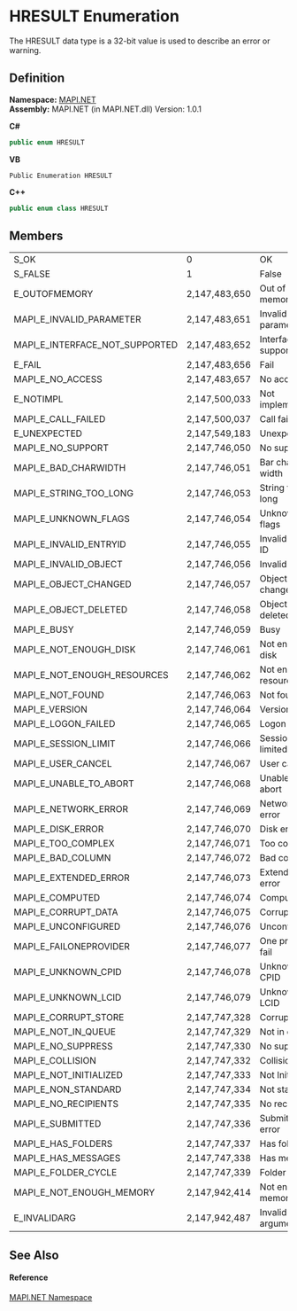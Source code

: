 # HRESULT Enumeration


The HRESULT data type is a 32-bit value is used to describe an error or warning.



## Definition
**Namespace:** <a href="N_MAPI_NET.md">MAPI.NET</a>  
**Assembly:** MAPI.NET (in MAPI.NET.dll) Version: 1.0.1

**C#**
``` C#
public enum HRESULT
```
**VB**
``` VB
Public Enumeration HRESULT
```
**C++**
``` C++
public enum class HRESULT
```



## Members
<table>
<tr>
<td>S_OK</td>
<td>0</td>
<td>OK</td></tr>
<tr>
<td>S_FALSE</td>
<td>1</td>
<td>False</td></tr>
<tr>
<td>E_OUTOFMEMORY</td>
<td>2,147,483,650</td>
<td>Out of memory</td></tr>
<tr>
<td>MAPI_E_INVALID_PARAMETER</td>
<td>2,147,483,651</td>
<td>Invalid parameter</td></tr>
<tr>
<td>MAPI_E_INTERFACE_NOT_SUPPORTED</td>
<td>2,147,483,652</td>
<td>Interface not supported</td></tr>
<tr>
<td>E_FAIL</td>
<td>2,147,483,656</td>
<td>Fail</td></tr>
<tr>
<td>MAPI_E_NO_ACCESS</td>
<td>2,147,483,657</td>
<td>No access</td></tr>
<tr>
<td>E_NOTIMPL</td>
<td>2,147,500,033</td>
<td>Not implemented</td></tr>
<tr>
<td>MAPI_E_CALL_FAILED</td>
<td>2,147,500,037</td>
<td>Call failed</td></tr>
<tr>
<td>E_UNEXPECTED</td>
<td>2,147,549,183</td>
<td>Unexpected</td></tr>
<tr>
<td>MAPI_E_NO_SUPPORT</td>
<td>2,147,746,050</td>
<td>No support</td></tr>
<tr>
<td>MAPI_E_BAD_CHARWIDTH</td>
<td>2,147,746,051</td>
<td>Bar char width</td></tr>
<tr>
<td>MAPI_E_STRING_TOO_LONG</td>
<td>2,147,746,053</td>
<td>String too long</td></tr>
<tr>
<td>MAPI_E_UNKNOWN_FLAGS</td>
<td>2,147,746,054</td>
<td>Unknown flags</td></tr>
<tr>
<td>MAPI_E_INVALID_ENTRYID</td>
<td>2,147,746,055</td>
<td>Invalid entry ID</td></tr>
<tr>
<td>MAPI_E_INVALID_OBJECT</td>
<td>2,147,746,056</td>
<td>Invalid object</td></tr>
<tr>
<td>MAPI_E_OBJECT_CHANGED</td>
<td>2,147,746,057</td>
<td>Object changed</td></tr>
<tr>
<td>MAPI_E_OBJECT_DELETED</td>
<td>2,147,746,058</td>
<td>Object deleted</td></tr>
<tr>
<td>MAPI_E_BUSY</td>
<td>2,147,746,059</td>
<td>Busy</td></tr>
<tr>
<td>MAPI_E_NOT_ENOUGH_DISK</td>
<td>2,147,746,061</td>
<td>Not enough disk</td></tr>
<tr>
<td>MAPI_E_NOT_ENOUGH_RESOURCES</td>
<td>2,147,746,062</td>
<td>Not enough resources</td></tr>
<tr>
<td>MAPI_E_NOT_FOUND</td>
<td>2,147,746,063</td>
<td>Not found</td></tr>
<tr>
<td>MAPI_E_VERSION</td>
<td>2,147,746,064</td>
<td>Version error</td></tr>
<tr>
<td>MAPI_E_LOGON_FAILED</td>
<td>2,147,746,065</td>
<td>Logon failed</td></tr>
<tr>
<td>MAPI_E_SESSION_LIMIT</td>
<td>2,147,746,066</td>
<td>Session limited</td></tr>
<tr>
<td>MAPI_E_USER_CANCEL</td>
<td>2,147,746,067</td>
<td>User cancel</td></tr>
<tr>
<td>MAPI_E_UNABLE_TO_ABORT</td>
<td>2,147,746,068</td>
<td>Unable to abort</td></tr>
<tr>
<td>MAPI_E_NETWORK_ERROR</td>
<td>2,147,746,069</td>
<td>Network error</td></tr>
<tr>
<td>MAPI_E_DISK_ERROR</td>
<td>2,147,746,070</td>
<td>Disk error</td></tr>
<tr>
<td>MAPI_E_TOO_COMPLEX</td>
<td>2,147,746,071</td>
<td>Too complex</td></tr>
<tr>
<td>MAPI_E_BAD_COLUMN</td>
<td>2,147,746,072</td>
<td>Bad column</td></tr>
<tr>
<td>MAPI_E_EXTENDED_ERROR</td>
<td>2,147,746,073</td>
<td>Extended error</td></tr>
<tr>
<td>MAPI_E_COMPUTED</td>
<td>2,147,746,074</td>
<td>Computed</td></tr>
<tr>
<td>MAPI_E_CORRUPT_DATA</td>
<td>2,147,746,075</td>
<td>Corrupt data</td></tr>
<tr>
<td>MAPI_E_UNCONFIGURED</td>
<td>2,147,746,076</td>
<td>Unconfigured</td></tr>
<tr>
<td>MAPI_E_FAILONEPROVIDER</td>
<td>2,147,746,077</td>
<td>One provider fail</td></tr>
<tr>
<td>MAPI_E_UNKNOWN_CPID</td>
<td>2,147,746,078</td>
<td>Unknown CPID</td></tr>
<tr>
<td>MAPI_E_UNKNOWN_LCID</td>
<td>2,147,746,079</td>
<td>Unknown LCID</td></tr>
<tr>
<td>MAPI_E_CORRUPT_STORE</td>
<td>2,147,747,328</td>
<td>Corrupt store</td></tr>
<tr>
<td>MAPI_E_NOT_IN_QUEUE</td>
<td>2,147,747,329</td>
<td>Not in queue</td></tr>
<tr>
<td>MAPI_E_NO_SUPPRESS</td>
<td>2,147,747,330</td>
<td>No suppress</td></tr>
<tr>
<td>MAPI_E_COLLISION</td>
<td>2,147,747,332</td>
<td>Collision</td></tr>
<tr>
<td>MAPI_E_NOT_INITIALIZED</td>
<td>2,147,747,333</td>
<td>Not Initialized</td></tr>
<tr>
<td>MAPI_E_NON_STANDARD</td>
<td>2,147,747,334</td>
<td>Not standard</td></tr>
<tr>
<td>MAPI_E_NO_RECIPIENTS</td>
<td>2,147,747,335</td>
<td>No recipients</td></tr>
<tr>
<td>MAPI_E_SUBMITTED</td>
<td>2,147,747,336</td>
<td>Submitted error</td></tr>
<tr>
<td>MAPI_E_HAS_FOLDERS</td>
<td>2,147,747,337</td>
<td>Has folders</td></tr>
<tr>
<td>MAPI_E_HAS_MESSAGES</td>
<td>2,147,747,338</td>
<td>Has message</td></tr>
<tr>
<td>MAPI_E_FOLDER_CYCLE</td>
<td>2,147,747,339</td>
<td>Folder cycle</td></tr>
<tr>
<td>MAPI_E_NOT_ENOUGH_MEMORY</td>
<td>2,147,942,414</td>
<td>Not enough memory</td></tr>
<tr>
<td>E_INVALIDARG</td>
<td>2,147,942,487</td>
<td>Invalid argument</td></tr>
</table>

## See Also


#### Reference
<a href="N_MAPI_NET.md">MAPI.NET Namespace</a>  
